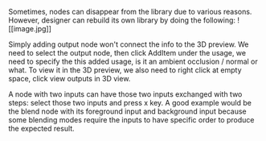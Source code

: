 Sometimes, nodes can disappear from the library due to various reasons. However, designer can rebuild its own library by doing the following:
![[image.jpg]]


Simply adding output node won't connect the info to the 3D preview. We need to select the output node, then click AddItem under the usage, we need to specify the this added usage, is it an ambient occlusion / normal or what. To view it in the 3D preview, we also need to right click at empty space, click view outputs in 3D view.

A node with two inputs can have those two inputs exchanged with two steps: select those two inputs and press x key. A good example would be the blend node with its foreground input and background input because some blending modes require the inputs to have specific order to produce the expected result.